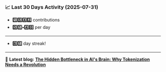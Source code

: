 <!--START_STATS-->
### 📈 Last 30 Days Activity (2025-07-31)  
- **1️⃣5️⃣4️⃣2️⃣** contributions  
- **5️⃣1️⃣•4️⃣0️⃣** per day
---
- **6️⃣1️⃣** day streak!
---
📝 **Latest blog:** [**The Hidden Bottleneck in AI's Brain: Why Tokenization Needs a Revolution**](https://andriak.com/blog/tokenization-revolution)
<!--END_STATS-->
